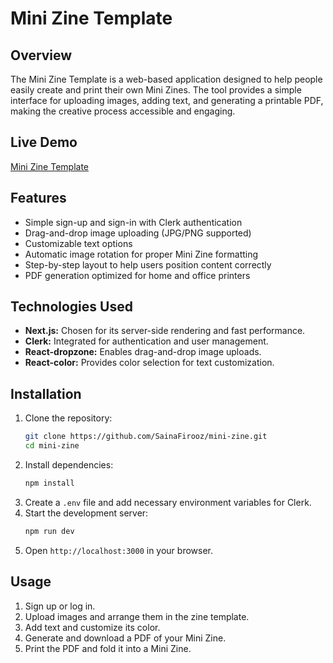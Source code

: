 # Mini Zine Template

## Overview

The Mini Zine Template is a web-based application designed to help people easily create and print their own Mini Zines. The tool provides a simple interface for uploading images, adding text, and generating a printable PDF, making the creative process accessible and engaging.

## Live Demo

[Mini Zine Template](https://mini-zine-template.vercel.app/)

## Features

- Simple sign-up and sign-in with Clerk authentication
- Drag-and-drop image uploading (JPG/PNG supported)
- Customizable text options
- Automatic image rotation for proper Mini Zine formatting
- Step-by-step layout to help users position content correctly
- PDF generation optimized for home and office printers

## Technologies Used

- **Next.js:** Chosen for its server-side rendering and fast performance.
- **Clerk:** Integrated for authentication and user management.
- **React-dropzone:** Enables drag-and-drop image uploads.
- **React-color:** Provides color selection for text customization.

## Installation

1. Clone the repository:
   ```sh
   git clone https://github.com/SainaFirooz/mini-zine.git
   cd mini-zine
   ```
2. Install dependencies:
   ```sh
   npm install
   ```
3. Create a `.env` file and add necessary environment variables for Clerk.
4. Start the development server:
   ```sh
   npm run dev
   ```
5. Open `http://localhost:3000` in your browser.

## Usage

1. Sign up or log in.
2. Upload images and arrange them in the zine template.
3. Add text and customize its color.
4. Generate and download a PDF of your Mini Zine.
5. Print the PDF and fold it into a Mini Zine.

